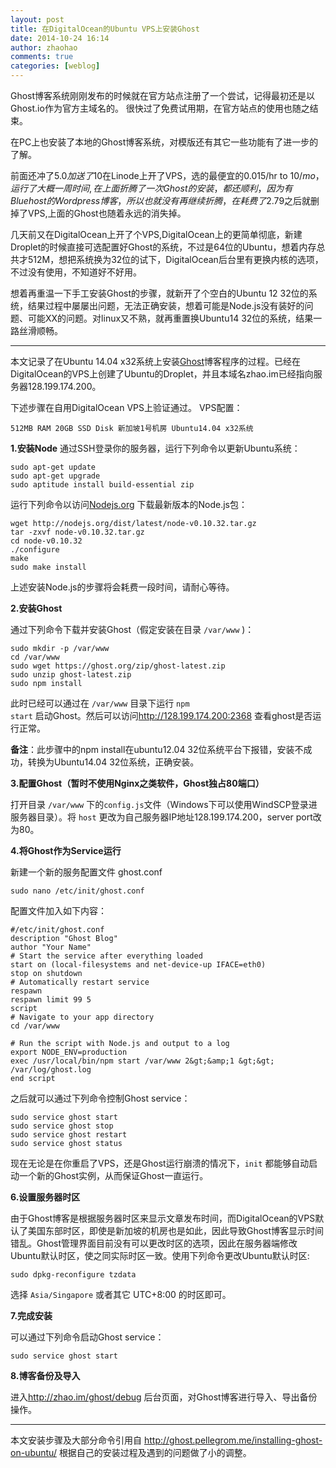 ```yaml
---
layout: post
title: 在DigitalOcean的Ubuntu VPS上安装Ghost
date: 2014-10-24 16:14
author: zhaohao
comments: true
categories: [weblog]
---
```

Ghost博客系统刚刚发布的时候就在官方站点注册了一个尝试，记得最初还是以Ghost.io作为官方主域名的。
很快过了免费试用期，在官方站点的使用也随之结束。

在PC上也安装了本地的Ghost博客系统，对模版还有其它一些功能有了进一步的了解。

前面还冲了$5.0加送了$10在Linode上开了VPS，选的最便宜的0.015/hr to $10/mo，运行了大概一周时间,在上面折腾了一次Ghost的安装，都还顺利，因为有Bluehost的Wordpress博客，所以也就没有再继续折腾，在耗费了$2.79之后就删掉了VPS,上面的Ghost也随着永远的消失掉。

几天前又在DigitalOcean上开了个VPS,DigitalOcean上的更简单彻底，新建Droplet的时候直接可选配置好Ghost的系统，不过是64位的Ubuntu，想着内存总共才512M，想把系统换为32位的试下，DigitalOcean后台里有更换内核的选项，不过没有使用，不知道好不好用。

想着再重温一下手工安装Ghost的步骤，就新开了个空白的Ubuntu 12 32位的系统，结果过程中屡屡出问题，无法正确安装，想着可能是Node.js没有装好的问题、可能XX的问题。对linux又不熟，就再重置换Ubuntu14 32位的系统，结果一路丝滑顺畅。

<hr />

本文记录了在Ubuntu 14.04 x32系统上安装<a href="http://ghost.org/">Ghost</a>博客程序的过程。已经在DigitalOcean的VPS上创建了Ubuntu的Droplet，并且本域名zhao.im已经指向服务器128.199.174.200。

下述步骤在自用DigitalOcean VPS上验证通过。
VPS配置：
```nginx
512MB RAM 20GB SSD Disk 新加坡1号机房 Ubuntu14.04 x32系统
```

<strong>1.安装Node</strong>
通过SSH登录你的服务器，运行下列命令以更新Ubuntu系统：

```console
sudo apt-get update
sudo apt-get upgrade
sudo aptitude install build-essential zip    
```

运行下列命令以访问<a href="http://nodejs.org/">Nodejs.org</a> 下载最新版本的Node.js包：

```console
wget http://nodejs.org/dist/latest/node-v0.10.32.tar.gz
tar -zxvf node-v0.10.32.tar.gz
cd node-v0.10.32
./configure
make
sudo make install    
```

上述安装Node.js的步骤将会耗费一段时间，请耐心等待。

<strong>2.安装Ghost</strong>

通过下列命令下载并安装Ghost（假定安装在目录 <code>/var/www</code> )：

```console
sudo mkdir -p /var/www
cd /var/www
sudo wget https://ghost.org/zip/ghost-latest.zip
sudo unzip ghost-latest.zip
sudo npm install    
```

此时已经可以通过在 <code>/var/www</code> 目录下运行 <code>npm start</code> 启动Ghost。然后可以访问<a href="http://128.199.174.200:2368/">http://128.199.174.200:2368</a> 查看ghost是否运行正常。

<strong>备注</strong>：此步骤中的npm install在ubuntu12.04 32位系统平台下报错，安装不成功，转换为Ubuntu14.04 32位系统，正确安装。

<strong>3.配置Ghost（暂时不使用Nginx之类软件，Ghost独占80端口）</strong>

打开目录 <code>/var/www</code> 下的<code>config.js</code>文件（Windows下可以使用WindSCP登录进服务器目录）。将 <code>host</code> 更改为自己服务器IP地址128.199.174.200，server port改为80。

<strong>4.将Ghost作为Service运行</strong>

新建一个新的服务配置文件 ghost.conf

```console
sudo nano /etc/init/ghost.conf
```

配置文件加入如下内容：

```console
#/etc/init/ghost.conf
description "Ghost Blog"
author "Your Name"
# Start the service after everything loaded
start on (local-filesystems and net-device-up IFACE=eth0)
stop on shutdown
# Automatically restart service
respawn
respawn limit 99 5
script
# Navigate to your app directory
cd /var/www

# Run the script with Node.js and output to a log
export NODE_ENV=production
exec /usr/local/bin/npm start /var/www 2&gt;&amp;1 &gt;&gt; /var/log/ghost.log
end script    
```

之后就可以通过下列命令控制Ghost service：

```console
sudo service ghost start
sudo service ghost stop
sudo service ghost restart
sudo service ghost status
```

现在无论是在你重启了VPS，还是Ghost运行崩溃的情况下，<code>init</code> 都能够自动启动一个新的Ghost实例，从而保证Ghost一直运行。

<strong>6.设置服务器时区</strong>

由于Ghost博客是根据服务器时区来显示文章发布时间，而DigitalOcean的VPS默认了美国东部时区，即使是新加坡的机房也是如此，因此导致Ghost博客显示时间错乱。Ghost管理界面目前没有可以更改时区的选项，因此在服务器端修改Ubuntu默认时区，使之同实际时区一致。使用下列命令更改Ubuntu默认时区:

```console
sudo dpkg-reconfigure tzdata    
```

选择 <code>Asia/Singapore</code> 或者其它 UTC+8:00 的时区即可。

<strong>7.完成安装</strong>

可以通过下列命令启动Ghost service：

```console
sudo service ghost start    
```

<strong>8.博客备份及导入</strong>

进入<a href="http://zhao.im/ghost/debug">http://zhao.im/ghost/debug</a> 后台页面，对Ghost博客进行导入、导出备份操作。

<hr />

本文安装步骤及大部分命令引用自 <a href="http://ghost.pellegrom.me/installing-ghost-on-ubuntu/">http://ghost.pellegrom.me/installing-ghost-on-ubuntu/</a> 根据自己的安装过程及遇到的问题做了小的调整。

